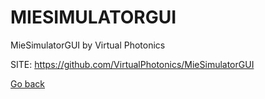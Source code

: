 # MIESIMULATORGUI
 
 MieSimulatorGUI by Virtual Photonics
 
 SITE: https://github.com/VirtualPhotonics/MieSimulatorGUI

 [Go back](https://portable-linux-apps.github.io/apps.html)
